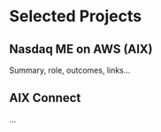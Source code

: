 # Selected Projects

## Nasdaq ME on AWS (AIX)
Summary, role, outcomes, links...

## AIX Connect
...

